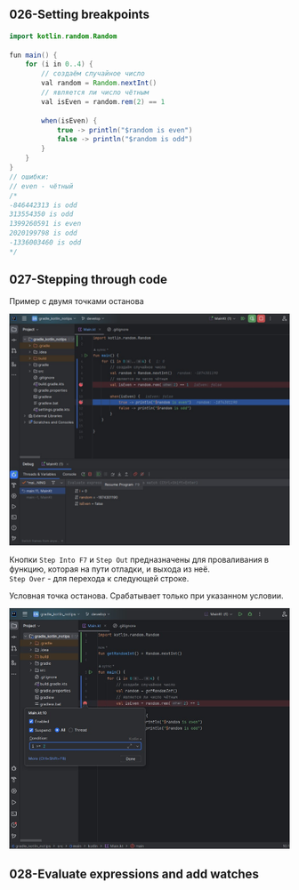 ## 026-Setting breakpoints

```java
import kotlin.random.Random

fun main() {
    for (i in 0..4) {
        // создаём случайное число
        val random = Random.nextInt()
        // является ли число чётным
        val isEven = random.rem(2) == 1

        when(isEven) {
            true -> println("$random is even")
            false -> println("$random is odd")
        }
    }
}
// ошибки:
// even - чётный
/*
-846442313 is odd
313554350 is odd
1399260591 is even
2020199798 is odd
-1336003460 is odd
*/

```

## 027-Stepping through code

Пример с двумя точками останова

<img src="img/2breakpoints.jpg" alt="drawing" width="800"/>

Кнопки `Step Into F7` и `Step Out` предназначены для проваливания в функцию, которая на пути отладки, и выхода из неё.  
`Step Over` - для перехода к следующей строке.  


Условная точка останова. Срабатывает только при указанном условии.

<img src="img/condition_breakpoint.jpg" alt="drawing" width="800"/>

## 028-Evaluate expressions and add watches

```java


```